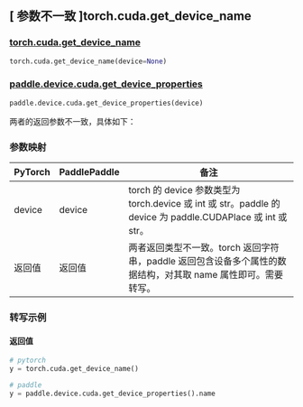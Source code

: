 ## [ 参数不一致 ]torch.cuda.get_device_name

### [torch.cuda.get_device_name](https://pytorch.org/docs/1.13/generated/torch.cuda.get_device_name.html)

```python
torch.cuda.get_device_name(device=None)
```

### [paddle.device.cuda.get_device_properties](https://www.paddlepaddle.org.cn/documentation/docs/zh/api/paddle/device/cuda/get_device_properties_cn.html#get-device-properties)

```python
paddle.device.cuda.get_device_properties(device)
```

两者的返回参数不一致，具体如下：
### 参数映射
| PyTorch       | PaddlePaddle | 备注                                                   |
| ------------- | ------------ | ------------------------------------------------------ |
| device | device | torch 的 device 参数类型为 torch.device 或 int 或 str。paddle 的 device 为 paddle.CUDAPlace 或 int 或 str。 |
| 返回值 | 返回值 | 两者返回类型不一致。torch 返回字符串，paddle 返回包含设备多个属性的数据结构，对其取 name 属性即可。需要转写。|

### 转写示例
#### 返回值
```python
# pytorch
y = torch.cuda.get_device_name()

# paddle
y = paddle.device.cuda.get_device_properties().name
```
